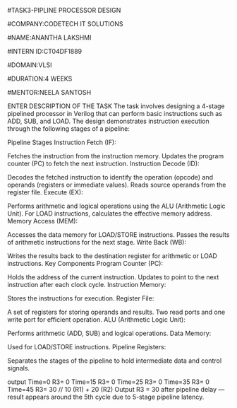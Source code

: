 #TASK3-PIPLINE PROCESSOR DESIGN

#COMPANY:CODETECH IT SOLUTIONS

#NAME:ANANTHA LAKSHMI

#INTERN ID:CT04DF1889

#DOMAIN:VLSI

#DURATION:4 WEEKS

#MENTOR:NEELA SANTOSH

ENTER DESCRIPTION OF THE TASK The task involves designing a 4-stage pipelined processor in Verilog that can perform basic instructions such as ADD, SUB, and LOAD. The design demonstrates instruction execution through the following stages of a pipeline:

Pipeline Stages Instruction Fetch (IF):

Fetches the instruction from the instruction memory. Updates the program counter (PC) to fetch the next instruction. Instruction Decode (ID):

Decodes the fetched instruction to identify the operation (opcode) and operands (registers or immediate values). Reads source operands from the register file. Execute (EX):

Performs arithmetic and logical operations using the ALU (Arithmetic Logic Unit). For LOAD instructions, calculates the effective memory address. Memory Access (MEM):

Accesses the data memory for LOAD/STORE instructions. Passes the results of arithmetic instructions for the next stage. Write Back (WB):

Writes the results back to the destination register for arithmetic or LOAD instructions. Key Components Program Counter (PC):

Holds the address of the current instruction. Updates to point to the next instruction after each clock cycle. Instruction Memory:

Stores the instructions for execution. Register File:

A set of registers for storing operands and results. Two read ports and one write port for efficient operation. ALU (Arithmetic Logic Unit):

Performs arithmetic (ADD, SUB) and logical operations. Data Memory:

Used for LOAD/STORE instructions. Pipeline Registers:

Separates the stages of the pipeline to hold intermediate data and control signals.

output
Time=0 R3=          0
Time=15 R3=          0
Time=25 R3=          0
Time=35 R3=          0
Time=45 R3=         30   // 10 (R1) + 20 (R2)
Output R3 = 30 after pipeline delay — result appears around the 5th cycle due to 5-stage pipeline latency.
